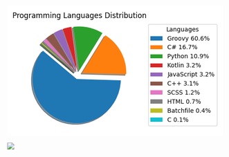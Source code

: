 ![code_exp_figure](https://github.com/weitsunglin/weitsunglin/blob/main/code_exp.png)

![](https://github-profile-summary-cards.vercel.app/api/cards/profile-details?username=weitsunglin&theme=vue)
